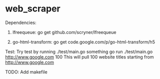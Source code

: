 web_scraper
===========

Dependencies:
1. lfreequeue: go get github.com/scryner/lfreequeue

2. go-html-transform: go get code.google.com/p/go-html-transform/h5  

Test:
Try test by running ./test/main.go
something go run ./test/main.go http://www.google.com 100
This will pull 100 website titles starting from http://www.google.com

TODO:
Add makefile